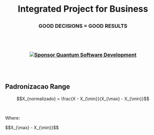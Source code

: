 <br>

# <p align="center"> Integrated Project for Business
### <p align="center"> GOOD DECISIONS = GOOD RESULTS

<br><br>

### <p align="center"> [![Sponsor Quantum Software Development](https://img.shields.io/badge/Sponsor-Quantum%20Software%20Development-brightgreen?logo=GitHub)](https://github.com/sponsors/Quantum-Software-Development)

<br><br>


##  Padronizacao Range

<be>

$$X_{normalizado} = \frac{X - X_{\min}}{X_{\max} - X_{\min}}$$

<br>

Where:

$$X_{\max} - X_{\min}}$$

